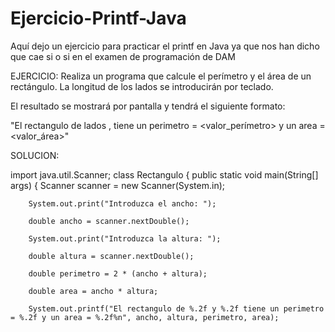 # Ejercicio-Printf-Java
Aquí dejo un ejercicio para practicar el printf en Java ya que nos han dicho que cae si o si en el examen de programación de DAM 

EJERCICIO: Realiza un programa que calcule el perímetro y el área de un rectángulo. La longitud de los lados se introducirán por teclado.

El resultado se mostrará por pantalla y tendrá el siguiente formato:

"El rectangulo de lados <ancho> , <alto> tiene un perimetro = <valor_perímetro> y un area = <valor_área>"

SOLUCION:

import java.util.Scanner;
class Rectangulo {
    public static void main(String[] args) {
       Scanner scanner = new Scanner(System.in);
       
        System.out.print("Introduzca el ancho: ");
        
        double ancho = scanner.nextDouble();
        
        System.out.print("Introduzca la altura: ");
        
        double altura = scanner.nextDouble();
        
        double perimetro = 2 * (ancho + altura);
        
        double area = ancho * altura;
        
        System.out.printf("El rectangulo de %.2f y %.2f tiene un perimetro = %.2f y un area = %.2f%n", ancho, altura, perimetro, area);
